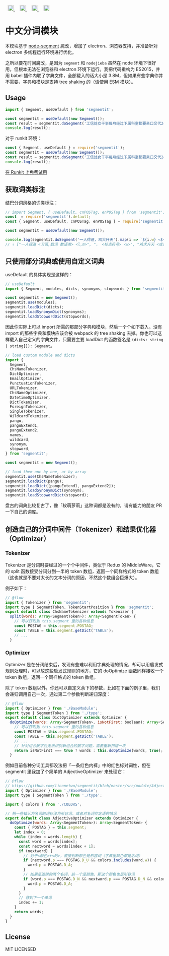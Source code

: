 <p>
<a href='https://badge.fury.io/js/segmentit' style='margin: 0 0.5rem;'>
<img src='https://badge.fury.io/js/segmentit.svg' alt='npm version' height='18'/>
</a>

<a href='https://coveralls.io/github/linonetwo/segmentit?branch=master' style='margin: 0 0.5rem;'>
<img src='https://coveralls.io/repos/github/linonetwo/segmentit/badge.svg?branch=master' alt='Coverage Status' height='18'/>
</a>

<a href='https://travis-ci.org/linonetwo/segmentit#' style='margin: 0 0.5rem;'>
<img src='https://api.travis-ci.org/linonetwo/segmentit.svg?branch=master' alt='CI Status' height='18'/>
</a>

<a href='https://img.shields.io/bundlephobia/minzip/segmentit.svg' style='margin: 0 0.5rem;'>
<img src='https://img.shields.io/bundlephobia/minzip/segmentit.svg' alt='Min Zip Size' height='18'/>
</a>
<p>

# 中文分词模块

本模块基于 [node-segment](https://github.com/leizongmin/node-segment) 魔改，增加了 electron、浏览器支持，并准备针对 electron 多线程运行环境进行优化。

之所以要花时间魔改，是因为 `segment` 和 `nodejieba` 虽然在 node 环境下很好用，但根本无法在浏览器和 electron 环境下运行。我把代码重构为 ES2015，并用 babel 插件内联了字典文件，全部载入的话大小是 3.8M，但如果有些字典你并不需要，字典和模块是支持 tree shaking 的（请使用 ESM 模块）。

## Usage

```javascript
import { Segment, useDefault } from 'segmentit';

const segmentit = useDefault(new Segment());
const result = segmentit.doSegment('工信处女干事每月经过下属科室都要亲口交代24口交换机等技术性器件的安装工作。');
console.log(result);
```

对于 runkit 环境：

```javascript
const { Segment, useDefault } = require('segmentit');
const segmentit = useDefault(new Segment());
const result = segmentit.doSegment('工信处女干事每月经过下属科室都要亲口交代24口交换机等技术性器件的安装工作。');
console.log(result);
```

[在 Runkit 上免费试用](https://npm.runkit.com/segmentit)

## 获取词类标注

结巴分词风格的词类标注：

```javascript
// import Segment, { useDefault, cnPOSTag, enPOSTag } from 'segmentit';
const  = require('segmentit').default;
const { Segment, useDefault, cnPOSTag, enPOSTag } = require('segmentit');

const segmentit = useDefault(new Segment());

console.log(segmentit.doSegment('一人得道，鸡犬升天').map(i => `${i.w} <${cnPOSTag(i.p)}> <${enPOSTag(i.p)}>`))
// ↑ ["一人得道 <习语,数词 数语素> <l,m>", "， <标点符号> <w>", "鸡犬升天 <成语> <i>"]
```

## 只使用部分词典或使用自定义词典

useDefault 的具体实现是这样的：

```javascript
// useDefault
import { Segment, modules, dicts, synonyms, stopwords } from 'segmentit';

const segmentit = new Segment();
segmentit.use(modules);
segmentit.loadDict(dicts);
segmentit.loadSynonymDict(synonyms);
segmentit.loadStopwordDict(stopwords);
```

因此你实际上可以 import 所需的那部分字典和模块，然后一个个如下载入。没有 import 的那些字典和模块应该会被 webpack 的 tree shaking 去掉。你也可以这样载入自己定义的字典文件，只需要主要 loadDict 的函数签名是 `(dicts: string | string[]): Segment`。

```javascript
// load custom module and dicts
import {
  Segment,
  ChsNameTokenizer,
  DictOptimizer,
  EmailOptimizer,
  PunctuationTokenizer,
  URLTokenizer,
  ChsNameOptimizer,
  DatetimeOptimizer,
  DictTokenizer,
  ForeignTokenizer,
  SingleTokenizer,
  WildcardTokenizer,
  pangu,
  panguExtend1,
  panguExtend2,
  names,
  wildcard,
  synonym,
  stopword,
} from 'segmentit';

const segmentit = new Segment();

// load them one by one, or by array
segmentit.use(ChsNameTokenizer);
segmentit.loadDict(pangu);
segmentit.loadDict([panguExtend1, panguExtend2]);
segmentit.loadSynonymDict(synonym);
segmentit.loadStopwordDict(stopword);
```

盘古的词典比较复古了，像「软萌萝莉」这种词都是没有的，请有能力的朋友 PR 一下自己的词库。

## 创造自己的分词中间件（Tokenizer）和结果优化器（Optimizer）

### Tokenizer

Tokenizer 是分词时要经过的一个个中间件，类似于 Redux 的 MiddleWare，它的 split 函数接受分词分到一半的 token 数组，返回一个同样格式的 token 数组（这也就是不要对太长的文本分词的原因，不然这个数组会巨爆大）。

例子如下：

```javascript
// @flow
import { Tokenizer } from 'segmentit';
import type { SegmentToken, TokenStartPosition } from 'segmentit';
export default class ChsNameTokenizer extends Tokenizer {
  split(words: Array<SegmentToken>): Array<SegmentToken> {
    // 可以获取到 this.segment 里的各种信息
    const POSTAG = this.segment.POSTAG;
    const TABLE = this.segment.getDict('TABLE');
    // ...
  }
```

### Optimizer

Optimizer 是在分词结束后，发现有些难以利用字典处理的情况，却可以用启发式规则处理时，可以放这些启发式规则的地方，它的 doOptimize 函数同样接收一个 token 数组，返回一个同样格式的 token 数组。

除了 token 数组以外，你还可以自定义余下的参数，比如在下面的例子里，我们会递归调用自己一次，通过第二个参数判断递归深度：

```javascript
// @flow
import { Optimizer } from './BaseModule';
import type { SegmentToken } from './type';
export default class DictOptimizer extends Optimizer {
  doOptimize(words: Array<SegmentToken>, isNotFirst: boolean): Array<SegmentToken> {
    // 可以获取到 this.segment 里的各种信息
    const POSTAG = this.segment.POSTAG;
    const TABLE = this.segment.getDict('TABLE');
    // ...
    // 针对组合数字后无法识别新组合的数字问题，需要重新扫描一次
    return isNotFirst === true ? words : this.doOptimize(words, true);
  }
```

例如目前各种分词工具都没法把「一条红色内裤」中的红色标对词性，但在 segmentit 里我加了个简单的 AdjectiveOptimizer 来处理它：

```javascript
// @flow
// https://github.com/linonetwo/segmentit/blob/master/src/module/AdjectiveOptimizer.js
import { Optimizer } from './BaseModule';
import type { SegmentToken } from './type';

import { colors } from './COLORS';

// 把一些错认为名词的词标注为形容词，或者对名词作定语的情况
export default class AdjectiveOptimizer extends Optimizer {
  doOptimize(words: Array<SegmentToken>): Array<SegmentToken> {
    const { POSTAG } = this.segment;
    let index = 0;
    while (index < words.length) {
      const word = words[index];
      const nextword = words[index + 1];
      if (nextword) {
        // 对于<颜色>+<的>，直接判断颜色是形容词（字典里颜色都是名词）
        if (nextword.p === POSTAG.D_U && colors.includes(word.w)) {
          word.p = POSTAG.D_A;
        }
        // 如果是连续的两个名词，前一个是颜色，那这个颜色也是形容词
        if (word.p === POSTAG.D_N && nextword.p === POSTAG.D_N && colors.includes(word.w)) {
          word.p = POSTAG.D_A;
        }
      }
      // 移到下一个单词
      index += 1;
    }
    return words;
  }
}
```

## License

MIT LICENSED

